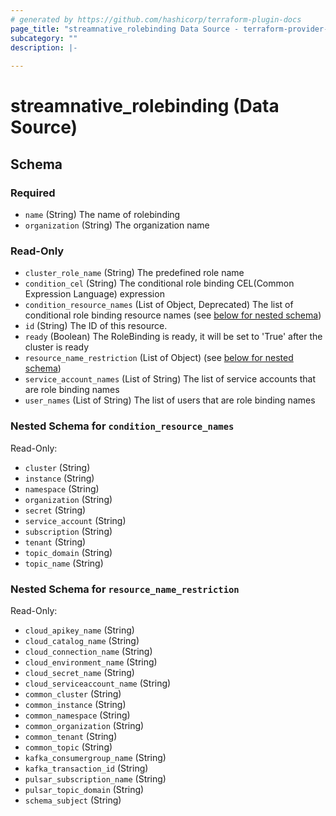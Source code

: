 ```yaml
---
# generated by https://github.com/hashicorp/terraform-plugin-docs
page_title: "streamnative_rolebinding Data Source - terraform-provider-streamnative"
subcategory: ""
description: |-
  
---
```


# streamnative_rolebinding (Data Source)





<!-- schema generated by tfplugindocs -->
## Schema

### Required

- `name` (String) The name of rolebinding
- `organization` (String) The organization name

### Read-Only

- `cluster_role_name` (String) The predefined role name
- `condition_cel` (String) The conditional role binding CEL(Common Expression Language) expression
- `condition_resource_names` (List of Object, Deprecated) The list of conditional role binding resource names (see [below for nested schema](#nestedatt--condition_resource_names))
- `id` (String) The ID of this resource.
- `ready` (Boolean) The RoleBinding is ready, it will be set to 'True' after the cluster is ready
- `resource_name_restriction` (List of Object) (see [below for nested schema](#nestedatt--resource_name_restriction))
- `service_account_names` (List of String) The list of service accounts that are role binding names
- `user_names` (List of String) The list of users that are role binding names

<a id="nestedatt--condition_resource_names"></a>
### Nested Schema for `condition_resource_names`

Read-Only:

- `cluster` (String)
- `instance` (String)
- `namespace` (String)
- `organization` (String)
- `secret` (String)
- `service_account` (String)
- `subscription` (String)
- `tenant` (String)
- `topic_domain` (String)
- `topic_name` (String)


<a id="nestedatt--resource_name_restriction"></a>
### Nested Schema for `resource_name_restriction`

Read-Only:

- `cloud_apikey_name` (String)
- `cloud_catalog_name` (String)
- `cloud_connection_name` (String)
- `cloud_environment_name` (String)
- `cloud_secret_name` (String)
- `cloud_serviceaccount_name` (String)
- `common_cluster` (String)
- `common_instance` (String)
- `common_namespace` (String)
- `common_organization` (String)
- `common_tenant` (String)
- `common_topic` (String)
- `kafka_consumergroup_name` (String)
- `kafka_transaction_id` (String)
- `pulsar_subscription_name` (String)
- `pulsar_topic_domain` (String)
- `schema_subject` (String)
